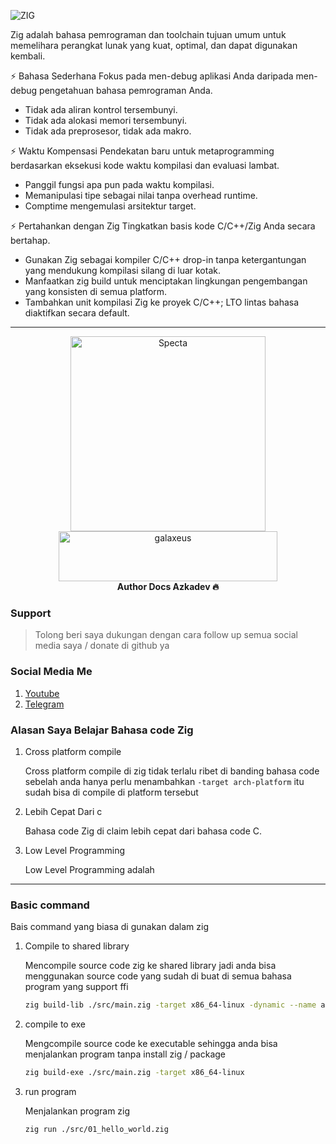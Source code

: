 ![ZIG](https://ziglang.org/img/zig-logo-dynamic.svg)

Zig adalah bahasa pemrograman dan toolchain tujuan umum untuk memelihara perangkat lunak yang kuat, optimal, dan dapat digunakan kembali.

⚡ Bahasa Sederhana
Fokus pada men-debug aplikasi Anda daripada men-debug pengetahuan bahasa pemrograman Anda.

- Tidak ada aliran kontrol tersembunyi.
- Tidak ada alokasi memori tersembunyi.
- Tidak ada preprosesor, tidak ada makro.

⚡ Waktu Kompensasi
Pendekatan baru untuk metaprogramming berdasarkan eksekusi kode waktu kompilasi dan evaluasi lambat.

- Panggil fungsi apa pun pada waktu kompilasi.
- Memanipulasi tipe sebagai nilai tanpa overhead runtime.
- Comptime mengemulasi arsitektur target.
  
⚡ Pertahankan dengan Zig
Tingkatkan basis kode C/C++/Zig Anda secara bertahap.

- Gunakan Zig sebagai kompiler C/C++ drop-in tanpa ketergantungan yang mendukung kompilasi silang di luar kotak.
- Manfaatkan zig build untuk menciptakan lingkungan pengembangan yang konsisten di semua platform.
- Tambahkan unit kompilasi Zig ke proyek C/C++; LTO lintas bahasa diaktifkan secara default.

---

<p align="center">
    <a href="https://github.com/azkadev">
        <img src="https://telegra.ph/file/e90bdeab8390b8c0d9df2.png" alt="Specta"
            width="312"
            height="312">
    </a>
    <br>
    <a href="https://youtube.com/c/galaxeus">
        <img
            src="https://raw.githubusercontent.com/azkadev/azkadev/main/assets/images/powered_galaxeus.png"
            alt="galaxeus"
            width="350"
            height="80"
        >
    </a>
    <br>
    <b>Author Docs Azkadev 🔥</b>
    <br>
</p>
 

### Support
> Tolong beri saya dukungan dengan cara follow up semua social media saya / donate di github ya

### Social Media Me

1. [Youtube](https://youtube.com/@azkadev)
2. [Telegram](https://t.me/azkadev)

### Alasan Saya Belajar Bahasa code Zig
1. Cross platform compile
   
   Cross platform compile di zig tidak terlalu ribet di banding bahasa code sebelah anda hanya perlu menambahkan `-target arch-platform` itu sudah bisa di compile di platform tersebut

2. Lebih Cepat Dari c
   
   Bahasa code Zig di claim lebih cepat dari bahasa code C.

3. Low Level Programming
   
   Low Level Programming adalah
---

### Basic command
Bais command yang biasa di gunakan dalam zig
1. Compile to shared library
   
    Mencompile source code zig ke shared library jadi anda bisa menggunakan source code yang sudah di buat di semua bahasa program yang support ffi

    ```bash
    zig build-lib ./src/main.zig -target x86_64-linux -dynamic --name azka
    ```

2. compile to exe
   
    Mengcompile source code ke executable sehingga anda bisa menjalankan program tanpa install zig / package
    
    ```bash
    zig build-exe ./src/main.zig -target x86_64-linux
    ```

3. run program
   
    Menjalankan program zig

    ```bash
    zig run ./src/01_hello_world.zig
    ```